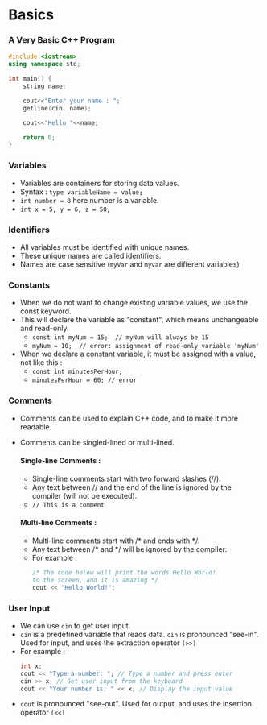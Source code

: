 # Basics

### A Very Basic C++ Program

```cpp basic_program.cpp
#include <iostream>
using namespace std;

int main() {
    string name;

    cout<<"Enter your name : ";
    getline(cin, name);

    cout<<"Hello "<<name;

    return 0;
}
```

### Variables

- Variables are containers for storing data values.
- Syntax : `type variableName = value;`
- `int number = 8` here number is a variable.
- `int x = 5, y = 6, z = 50;`

### Identifiers

- All variables must be identified with unique names.
- These unique names are called identifiers.
- Names are case sensitive (`myVar` and `myvar` are different variables)
  
### Constants

- When we do not want to change existing variable values, we use the const keyword.
- This will declare the variable as "constant", which means unchangeable and read-only.
    - `const int myNum = 15;  // myNum will always be 15`
    - `myNum = 10;  // error: assignment of read-only variable 'myNum'`
- When we declare a constant variable, it must be assigned with a value, not like this :
    - `const int minutesPerHour;`
    - `minutesPerHour = 60; // error`

### Comments

- Comments can be used to explain C++ code, and to make it more readable.
- Comments can be singled-lined or multi-lined.

    #### Single-line Comments :
    - Single-line comments start with two forward slashes (//).
    - Any text between // and the end of the line is ignored by the compiler (will not be executed).
    - `// This is a comment`

    #### Multi-line Comments :
    - Multi-line comments start with /* and ends with */.
    - Any text between /* and */ will be ignored by the compiler:
    - For example :
        ```cpp
        /* The code below will print the words Hello World!
        to the screen, and it is amazing */
        cout << "Hello World!";
        ```

### User Input

- We can use `cin` to get user input.
- `cin` is a predefined variable that reads data. `cin` is pronounced "see-in". Used for input, and uses the extraction operator `(>>)`
- For example :
    ```cpp
    int x; 
    cout << "Type a number: "; // Type a number and press enter
    cin >> x; // Get user input from the keyboard
    cout << "Your number is: " << x; // Display the input value
    ```
- `cout` is pronounced "see-out". Used for output, and uses the insertion operator `(<<)`